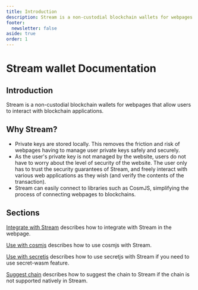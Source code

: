 ```yaml
---
title: Introduction
description: Stream is a non-custodial blockchain wallets for webpages that allow users to interact with blockchain applications.
footer:
  newsletter: false
aside: true
order: 1
---
```


# Stream wallet Documentation

## Introduction

Stream is a non-custodial blockchain wallets for webpages that allow users to interact with blockchain applications.

## Why Stream?

- Private keys are stored locally. This removes the friction and risk of webpages having to manage user private keys safely and securely.
- As the user's private key is not managed by the website, users do not have to worry about the level of security of the website. The user only has to trust the security guarantees of Stream, and freely interact with various web applications as they wish (and verify the contents of the transaction).
- Stream can easily connect to libraries such as CosmJS, simplifying the process of connecting webpages to blockchains.

## Sections
[Integrate with Stream](./api) describes how to integrate with Stream in the webpage.  

[Use with cosmjs](./api/cosmjs.md) describes how to use cosmjs with Stream.

[Use with secretjs](./api/secretjs.md) describes how to use secretjs with Stream if you need to use secret-wasm feature.
  
[Suggest chain](./api/suggest-chain.md) describes how to suggest the chain to Stream if the chain is not supported natively in Stream.
